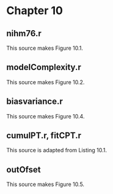 
# Chapter 10

## nihm76.r

This source makes Figure 10.1.

## modelComplexity.r

This source makes Figure 10.2.

## biasvariance.r

This source makes Figure 10.4.

## cumulPT.r, fitCPT.r

This source is adapted from Listing 10.1.

## outOfset

This source makes Figure 10.5.

